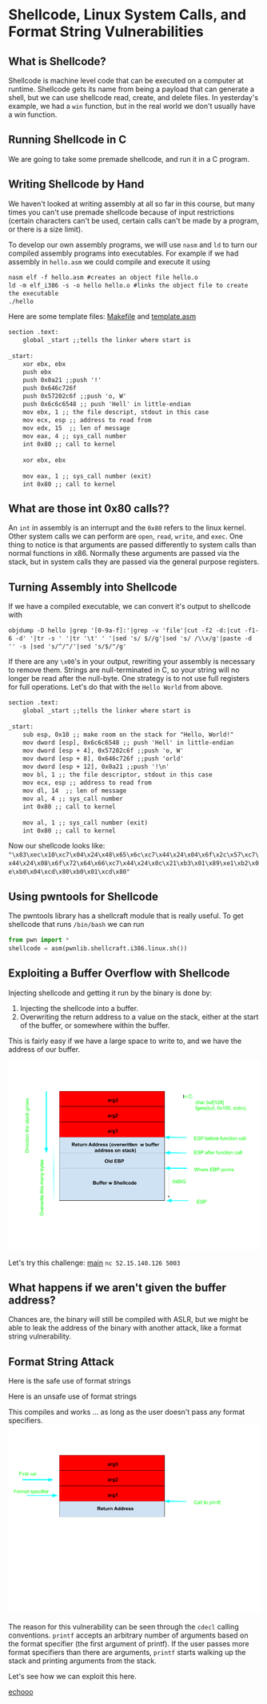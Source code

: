# Shellcode, Linux System Calls, and Format String Vulnerabilities

## What is Shellcode?
Shellcode is machine level code that can be executed on a computer at runtime. Shellcode gets its name from being a payload that can generate a shell, but we can use shellcode read, create, and delete files. In yesterday's example, we had a `win` function, but in the real world we don't usually have a win function. 

## Running Shellcode in C
We are going to take some premade shellcode, and run it in a C program. 
<script src="https://gist.github.com/LandonJones/a06da2293db7637dccaaebd55d221048.js"></script>

## Writing Shellcode by Hand
We haven't looked at writing assembly at all so far in this course, but many times you can't use premade shellcode because of input restrictions (certain characters can't be used, certain calls can't be made by a program, or there is a size limit). 

To develop our own assembly programs, we will use `nasm` and `ld` to turn our compiled assembly programs into executables. For example if we had assembly in `hello.asm` we could compile and execute it using

```shell
nasm elf -f hello.asm #creates an object file hello.o 
ld -m elf_i386 -s -o hello hello.o #links the object file to create the executable
./hello
```  
Here are some template files: [Makefile](examples/Makefile) and [template.asm](examples/x86_template.asm) 
```assembly
section .text: 
	global _start ;;tells the linker where start is

_start:  
	xor ebx, ebx
	push ebx
	push 0x0a21 ;;push '!'
	push 0x646c726f 
	push 0x57202c6f ;;push 'o, W' 
	push 0x6c6c6548 ;; push 'Hell' in little-endian
	mov ebx, 1 ;; the file descript, stdout in this case
	mov ecx, esp ;; address to read from
	mov edx, 15  ;; len of message
	mov eax, 4 ;; sys_call number 
	int 0x80 ;; call to kernel
	
	xor ebx, ebx
 
	mov eax, 1 ;; sys_call number (exit) 
	int 0x80 ;; call to kernel 
```

## What are those int 0x80 calls?? 
An `int` in assembly is an interrupt and the `0x80` refers to the linux kernel. Other system calls we can perform are `open`, `read`, `write`, and `exec`. One thing to notice is that arguments are passed differently to system calls than normal functions in x86. Normally these arguments are passed via the stack, but in system calls they are passed via the general purpose registers. 

## Turning Assembly into Shellcode  
If we have a compiled executable, we can convert it's output to shellcode with 
```shell 
objdump -D hello |grep '[0-9a-f]:'|grep -v 'file'|cut -f2 -d:|cut -f1-6 -d' '|tr -s ' '|tr '\t' ' '|sed 's/ $//g'|sed 's/ /\\x/g'|paste -d '' -s |sed 's/^/"/'|sed 's/$/"/g'
```
If there are any `\x00`'s in your output, rewriting your assembly is necessary to remove them. Strings are null-terminated in C, so your string will no longer be read after the null-byte. One strategy is to not use full registers for full operations. Let's do that with the `Hello World` from above. 

```assembly
section .text: 
	global _start ;;tells the linker where start is

_start: 
	sub esp, 0x10 ;; make room on the stack for "Hello, World!"
	mov dword [esp], 0x6c6c6548 ;; push 'Hell' in little-endian
	mov dword [esp + 4], 0x57202c6f ;;push 'o, W' 
	mov dword [esp + 8], 0x646c726f ;;push 'orld'
	mov dword [esp + 12], 0x0a21 ;;push '!\n'
	mov bl, 1 ;; the file descriptor, stdout in this case
	mov ecx, esp ;; address to read from
	mov dl, 14  ;; len of message
	mov al, 4 ;; sys_call number 
	int 0x80 ;; call to kernel
	
	mov al, 1 ;; sys_call number (exit) 
	int 0x80 ;; call to kernel 
```
Now our shellcode looks like: 
`"\x83\xec\x10\xc7\x04\x24\x48\x65\x6c\xc7\x44\x24\x04\x6f\x2c\x57\xc7\x44\x24\x08\x6f\x72\x64\x66\xc7\x44\x24\x0c\x21\xb3\x01\x89\xe1\xb2\x0e\xb0\x04\xcd\x80\xb0\x01\xcd\x80"` 

## Using pwntools for Shellcode
The pwntools library has a shellcraft module that is really useful. 
To get shellcode that runs `/bin/bash` we can run 

```python 
from pwn import * 
shellcode = asm(pwnlib.shellcraft.i386.linux.sh())
```
## Exploiting a Buffer Overflow with Shellcode
Injecting shellcode and getting it run by the binary is done by: 
1. Injecting the shellcode into a buffer.
2. Overwriting the return address to a value on the stack, either at the start of the buffer, or somewhere within the buffer. 

This is fairly easy if we have a large space to write to, and we have the address of our buffer. 

![image](images/ShellCode.png) 

Let's try this challenge: 
[main](examples/pwn1)
`nc 52.15.140.126 5003` 

## What happens if we aren't given the buffer address? 
Chances are, the binary will still be compiled with ASLR, but we might be able to leak the address of the binary with another attack, like a format string vulnerability. 

## Format String Attack

Here is the safe use of format strings
<script src="https://gist.github.com/LandonJones/b82d99b70ef9bb130f7a02a31aad93da.js"></script> 

Here is an unsafe use of format strings
<script src="https://gist.github.com/LandonJones/329f810f60800a718df8e0916e698074.js"></script>
This compiles and works ... as long as the user doesn't pass any format specifiers. 
![image](images/printf.png)

The reason for this vulnerability can be seen through the `cdecl` calling conventions. `printf` accepts an arbitrary number of arguments based on the format specifier (the first argument of printf). If the user passes more format specifiers than there are arguments, `printf` starts walking up the stack and printing arguments from the stack. 

Let's see how we can exploit this here. 
  
[echooo](examples/echooo) 


